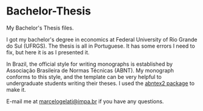 # Bachelor-Thesis

My Bachelor's Thesis files.

I got my bachelor's degree in economics at Federal University of Rio Grande do Sul (UFRGS). The thesis is all in Portuguese. It has some errors I need to fix, but here it is as I presented it.

In Brazil, the official style for writing monographs is established by Associação Brasileira de Normas Técnicas (ABNT). My monograph conforms to this style, and the template can be very helpful to undergraduate students writing their theses. I used the [abntex2 package](https://github.com/abntex/abntex2) to make it.

E-mail me at marcelogelati@impa.br if you have any questions.

